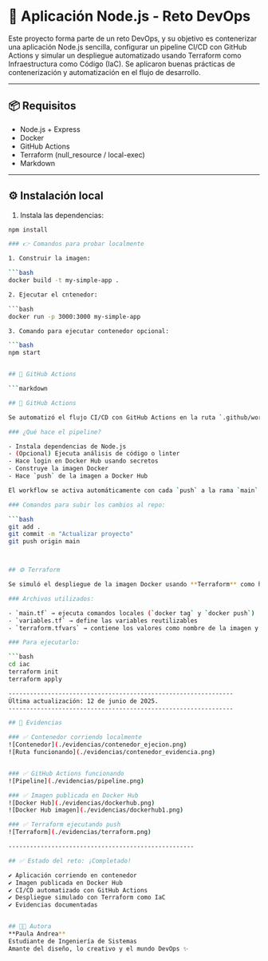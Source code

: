# 🚀 Aplicación Node.js - Reto DevOps

Este proyecto forma parte de un reto DevOps, y su objetivo es contenerizar una aplicación Node.js sencilla, configurar un pipeline CI/CD con GitHub Actions y simular un despliegue automatizado usando Terraform como Infraestructura como Código (IaC). Se aplicaron buenas prácticas de contenerización y automatización en el flujo de desarrollo.

---

## 📦 Requisitos

- Node.js + Express
- Docker
- GitHub Actions
- Terraform (null_resource / local-exec)
- Markdown
---

## ⚙️ Instalación local

1. Instala las dependencias:

```bash
npm install

### 👉 Comandos para probar localmente

1. Construir la imagen:

```bash
docker build -t my-simple-app .

2. Ejecutar el cntenedor:

```bash
docker run -p 3000:3000 my-simple-app

3. Comando para ejecutar contenedor opcional:

```bash
npm start


## 🤖 GitHub Actions

```markdown

## 🤖 GitHub Actions

Se automatizó el flujo CI/CD con GitHub Actions en la ruta `.github/workflows/main.yml`.

### ¿Qué hace el pipeline?

- Instala dependencias de Node.js
- (Opcional) Ejecuta análisis de código o linter
- Hace login en Docker Hub usando secretos
- Construye la imagen Docker
- Hace `push` de la imagen a Docker Hub

El workflow se activa automáticamente con cada `push` a la rama `main`.

### Comandos para subir los cambios al repo:

```bash
git add .
git commit -m "Actualizar proyecto"
git push origin main



## ⚙️ Terraform

Se simuló el despliegue de la imagen Docker usando **Terraform** como herramienta de Infraestructura como Código (IaC).

### Archivos utilizados:

- `main.tf` → ejecuta comandos locales (`docker tag` y `docker push`)
- `variables.tf` → define las variables reutilizables
- `terraform.tfvars` → contiene los valores como nombre de la imagen y usuario Docker

### Para ejecutarlo:

```bash
cd iac
terraform init
terraform apply

---------------------------------------------------------------
Última actualización: 12 de junio de 2025.
---------------------------------------------------------------

## 📸 Evidencias

### ✅ Contenedor corriendo localmente
![Contenedor](./evidencias/contenedor_ejecion.png)
![Ruta funcionando](./evidencias/contenedor_evidencia.png)


### ✅ GitHub Actions funcionando
![Pipeline](./evidencias/pipeline.png)

### ✅ Imagen publicada en Docker Hub
![Docker Hub](./evidencias/dockerhub.png)
![Docker Hub imagen](./evidencias/dockerhub1.png)

### ✅ Terraform ejecutando push
![Terraform](./evidencias/terraform.png)

----------------------------------------------------

## ✅ Estado del reto: ¡Completado!

✔️ Aplicación corriendo en contenedor  
✔️ Imagen publicada en Docker Hub  
✔️ CI/CD automatizado con GitHub Actions  
✔️ Despliegue simulado con Terraform como IaC  
✔️ Evidencias documentadas


## 👩‍💻 Autora
**Paula Andrea**  
Estudiante de Ingeniería de Sistemas  
Amante del diseño, lo creativo y el mundo DevOps ✨